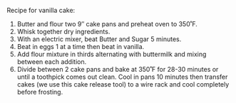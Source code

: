Recipe for vanilla cake:

1. Butter and flour two 9″ cake pans and preheat oven to 350˚F.
2. Whisk together dry ingredients.
3. With an electric mixer, beat Butter and Sugar 5 minutes.
4. Beat in eggs 1 at a time then beat in vanilla.
5. Add flour mixture in thirds alternating with buttermilk and mixing between each addition.
6. Divide between 2 cake pans and bake at 350˚F for 28-30 minutes or until a toothpick comes out clean. Cool in pans 10 minutes then transfer cakes (we use this cake release tool) to a wire rack and cool completely before frosting.
